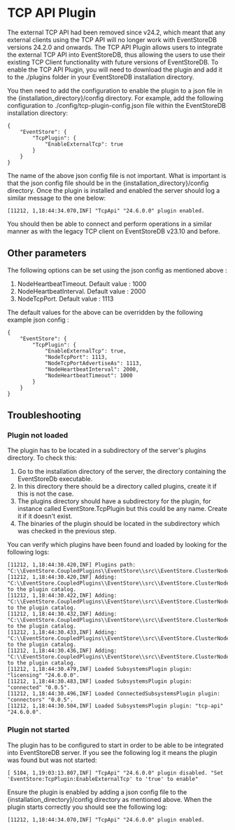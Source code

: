 # TCP API Plugin
The external TCP API had been removed since v24.2, which meant that any external clients using the TCP API will no longer work with EventStoreDB versions 24.2.0 and onwards.
The TCP API Plugin allows users to integrate the external TCP API into EventStoreDB, thus allowing the users to use their existing TCP Client functionality with future versions of EventStoreDB.
To enable the TCP API Plugin, you will need to download the plugin and add it to the ./plugins folder in your EventStoreDB installation directory.

You then need to add the configuration to enable the plugin to a json file in the {installation_directory}/config directory.
For example, add the following configuration to ./config/tcp-plugin-config.json file within the EventStoreDB installation directory:

```
{
	"EventStore": {
		"TcpPlugin": {
			"EnableExternalTcp": true
		}
	}
}
```

The name of the above json config file is not important. What is important is that the json config file should be in the {installation_directory}/config directory.
Once the plugin is installed and enabled the server should log a similar message to the one below:

```
[11212, 1,18:44:34.070,INF] "TcpApi" "24.6.0.0" plugin enabled.
```

You should then be able to connect and perform operations in a similar manner as with the legacy TCP client on EventStoreDB v23.10 and before.

## Other parameters

The following options can be set using the json config as mentioned above :
1. NodeHeartbeatTimeout. Default value : 1000
2. NodeHeartbeatInterval. Default value : 2000
3. NodeTcpPort. Default value : 1113

The default values for the above can be overridden by the following example json config :

```
{
	"EventStore": {
		"TcpPlugin": {
			"EnableExternalTcp": true,
			"NodeTcpPort": 1113,
			"NodeTcpPortAdvertiseAs": 1113,
			"NodeHeartbeatInterval": 2000,
			"NodeHeartbeatTimeout": 1000
		}
	}
}
```

## Troubleshooting

### Plugin not loaded
The plugin has to be located in a subdirectory of the server's plugins directory. To check this:

1. Go to the installation directory of the server, the directory containing the EventStoreDb executable.
2. In this directory there should be a directory called plugins, create it if this is not the case.
3. The plugins directory should have a subdirectory for the plugin, for instance called EventStore.TcpPlugin but this could be any name. Create it if it doesn't exist.
4. The binaries of the plugin should be located in the subdirectory which was checked in the previous step.

You can verify which plugins have been found and loaded by looking for the following logs:

```
[11212, 1,18:44:30.420,INF] Plugins path: "C:\\EventStore.CoupledPlugins\\EventStore\\src\\EventStore.ClusterNode\\bin\\Debug\\net8.0\\plugins"
[11212, 1,18:44:30.420,INF] Adding: "C:\\EventStore.CoupledPlugins\\EventStore\\src\\EventStore.ClusterNode\\bin\\Debug\\net8.0\\plugins" to the plugin catalog.
[11212, 1,18:44:30.422,INF] Adding: "C:\\EventStore.CoupledPlugins\\EventStore\\src\\EventStore.ClusterNode\\bin\\Debug\\net8.0\\plugins\\EventStore.Licensing" to the plugin catalog.
[11212, 1,18:44:30.432,INF] Adding: "C:\\EventStore.CoupledPlugins\\EventStore\\src\\EventStore.ClusterNode\\bin\\Debug\\net8.0\\plugins\\EventStore.POC.ConnectedSubsystemsPlugin" to the plugin catalog.
[11212, 1,18:44:30.433,INF] Adding: "C:\\EventStore.CoupledPlugins\\EventStore\\src\\EventStore.ClusterNode\\bin\\Debug\\net8.0\\plugins\\EventStore.POC.ConnectorsPlugin" to the plugin catalog.
[11212, 1,18:44:30.436,INF] Adding: "C:\\EventStore.CoupledPlugins\\EventStore\\src\\EventStore.ClusterNode\\bin\\Debug\\net8.0\\plugins\\EventStore.TcpPlugin" to the plugin catalog.
[11212, 1,18:44:30.479,INF] Loaded SubsystemsPlugin plugin: "licensing" "24.6.0.0".
[11212, 1,18:44:30.483,INF] Loaded SubsystemsPlugin plugin: "connected" "0.0.5".
[11212, 1,18:44:30.496,INF] Loaded ConnectedSubsystemsPlugin plugin: "connectors" "0.0.5".
[11212, 1,18:44:30.504,INF] Loaded SubsystemsPlugin plugin: "tcp-api" "24.6.0.0".
```

### Plugin not started
The plugin has to be configured to start in order to be able to be integrated into EventStoreDB server.
If you see the following log it means the plugin was found but was not started:

```
[ 5104, 1,19:03:13.807,INF] "TcpApi" "24.6.0.0" plugin disabled. "Set 'EventStore:TcpPlugin:EnableExternalTcp' to 'true' to enable"
```

Ensure the plugin is enabled by adding a json config file to the {installation_directory}/config directory as mentioned above.
When the plugin starts correctly you should see the following log:

```
[11212, 1,18:44:34.070,INF] "TcpApi" "24.6.0.0" plugin enabled.
```
